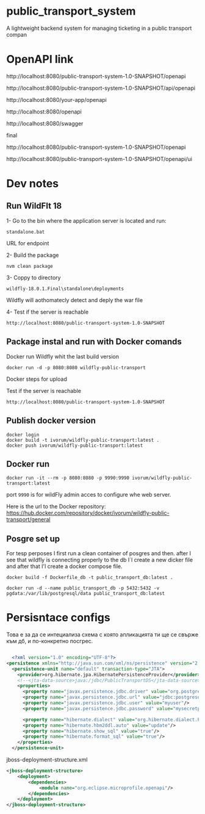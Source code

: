 # public_transport_system

A lightweight backend system for managing ticketing in a public transport compan

# OpenAPI link

http://localhost:8080/public-transport-system-1.0-SNAPSHOT/openapi

http://localhost:8080/public-transport-system-1.0-SNAPSHOT/api/openapi

http://localhost:8080/your-app/openapi

http://localhost:8080/openapi

http://localhost:8080/swagger

final

http://localhost:8080/public-transport-system-1.0-SNAPSHOT/openapi

http://localhost:8080/public-transport-system-1.0-SNAPSHOT/openapi/ui

# Dev notes

## Run WildFlt 18

1- Go to the bin where the application server is located and run:

```
standalone.bat
```

URL for endpoint

2- Build the package

```
nvm clean package
```

3- Coppy to directory

```
wildfly-18.0.1.Final\standalone\deployments
```

Wildfly will aothomatecly detect and deply the war file

4- Test if the server is reachable

```
http://localhost:8080/public-transport-system-1.0-SNAPSHOT
```

## Package instal and run with Docker comands

Docker run Wildfly whit the last build version

```
docker run -d -p 8080:8080 wildfly-public-transport
```

Docker steps for upload

Test if the server is reachable

```
http://localhost:8080/public-transport-system-1.0-SNAPSHOT
```

## Publish docker version

```
docker login
docker build -t ivorum/wildfly-public-transport:latest .
docker push ivorum/wildfly-public-transport:latest
```

## Docker run

```
docker run -it --rm -p 8080:8080 -p 9990:9990 ivorum/wildfly-public-transport:latest

```

port `9990` is for wildFly admin acces to configure whe web server.

Here is the url to the Docker repository:
https://hub.docker.com/repository/docker/ivorum/wildfly-public-transport/general

## Posgre set up

For tesp perposes I first run a clean container of posgres and then. after I see that wildfly is connecting properly to the db I`l create a new dicker file and after that I'l create a docker compose file.

```
docker build -f Dockerfile_db -t public_transport_db:latest .
```

```
docker run -d --name public_transport_db -p 5432:5432 -v pgdata:/var/lib/postgresql/data public_transport_db:latest
```

# Persisntace configs

Това е за да се интециализа схема с която апликацията ти ще се свърже към дб, и по-конкретно посгрес.

```xml

  <?xml version="1.0" encoding="UTF-8"?>
<persistence xmlns="http://java.sun.com/xml/ns/persistence" version="2.0">
  <persistence-unit name="default" transaction-type="JTA">
    <provider>org.hibernate.jpa.HibernatePersistenceProvider</provider>
    <!--<jta-data-source>java:/jdbc/PublicTransportDS</jta-data-source>-->
    <properties>
      <property name="javax.persistence.jdbc.driver" value="org.postgresql.Driver"/>
      <property name="javax.persistence.jdbc.url" value="jdbc:postgresql://postgres-db:5432/public_transport_db"/>
      <property name="javax.persistence.jdbc.user" value="myuser"/>
      <property name="javax.persistence.jdbc.password" value="mysecretpassword"/>

      <property name="hibernate.dialect" value="org.hibernate.dialect.PostgreSQL95Dialect"/>
      <property name="hibernate.hbm2ddl.auto" value="update"/>
      <property name="hibernate.show_sql" value="true"/>
      <property name="hibernate.format_sql" value="true"/>
    </properties>
  </persistence-unit>

```

jboss-deployment-structure.xml

```xml
<jboss-deployment-structure>
    <deployment>
        <dependencies>
            <module name="org.eclipse.microprofile.openapi"/>
        </dependencies>
    </deployment>
</jboss-deployment-structure>
```
